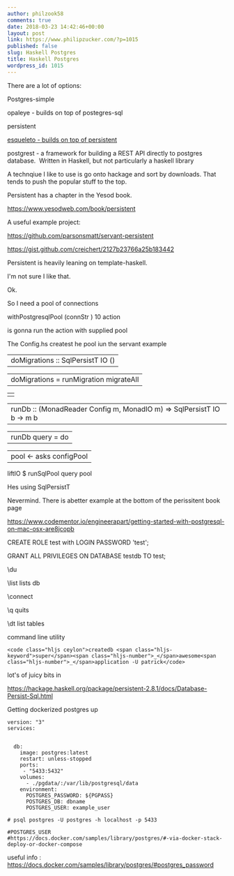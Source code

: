 ```yaml
---
author: philzook58
comments: true
date: 2018-03-23 14:42:46+00:00
layout: post
link: https://www.philipzucker.com/?p=1015
published: false
slug: Haskell Postgres
title: Haskell Postgres
wordpress_id: 1015
---
```


There are a lot of options:

Postgres-simple

opaleye - builds on top of postegres-sql

persistent

[esqueleto - builds on top of persistent](https://hackage.haskell.org/package/esqueleto)

postgrest - a framework for building a REST API directly to postgres database.  Written in Haskell, but not particularly a haskell library

A technqiue I like to use is go onto hackage and sort by downloads. That tends to push the popular stuff to the top.

Persistent has a chapter in the Yesod book.

https://www.yesodweb.com/book/persistent

A useful example project:

https://github.com/parsonsmatt/servant-persistent

https://gist.github.com/creichert/2127b23766a25b183442

Persistent is heavily leaning on template-haskell.

I'm not sure I like that.



Ok.

So I need a pool of connections

withPostgresqlPool (connStr ) 10 action

is gonna run the action with supplied pool

The Config.hs createst he pool iun the servant example
<table class="highlight tab-size js-file-line-container" data-tab-size="4" >
<tbody >
<tr >

<td id="LC31" class="blob-code blob-code-inner js-file-line" >doMigrations :: SqlPersistT IO ()
</td>
</tr>
</tbody>
</table>
<table class="highlight tab-size js-file-line-container" data-tab-size="4" >
<tbody >
<tr >

<td id="LC32" class="blob-code blob-code-inner js-file-line" >doMigrations = runMigration migrateAll
</td>
</tr>
</tbody>
</table>
<table class="highlight tab-size js-file-line-container" data-tab-size="4" >
<tbody >
<tr >

<td id="LC33" class="blob-code blob-code-inner js-file-line" >
</td>
</tr>
</tbody>
</table>
<table class="highlight tab-size js-file-line-container" data-tab-size="4" >
<tbody >
<tr >

<td id="LC34" class="blob-code blob-code-inner js-file-line" >runDb :: (MonadReader Config m, MonadIO m) => SqlPersistT IO b -> m b
</td>
</tr>
</tbody>
</table>
<table class="highlight tab-size js-file-line-container" data-tab-size="4" >
<tbody >
<tr >

<td id="LC35" class="blob-code blob-code-inner js-file-line" >runDb query = do
</td>
</tr>
</tbody>
</table>
<table class="highlight tab-size js-file-line-container" data-tab-size="4" >
<tbody >
<tr >

<td id="LC36" class="blob-code blob-code-inner js-file-line" >pool <- asks configPool
</td>
</tr>
</tbody>
</table>
liftIO $ runSqlPool query pool



Hes using SqlPersistT

Nevermind. There is abetter example at the bottom of the perissitent book page



https://www.codementor.io/engineerapart/getting-started-with-postgresql-on-mac-osx-are8jcopb

CREATE ROLE test with LOGIN PASSWORD 'test';

GRANT ALL PRIVILEGES ON DATABASE testdb TO test;

\du

\list lists db

\connect

\q quits

\dt list tables



command line utility

    
    <code class="hljs ceylon">createdb <span class="hljs-keyword">super</span><span class="hljs-number">_</span>awesome<span class="hljs-number">_</span>application -U patrick</code>




lot's of juicy bits in

https://hackage.haskell.org/package/persistent-2.8.1/docs/Database-Persist-Sql.html



Getting dockerized postgres up

    
    version: "3"
    services:
    
    
      db:
        image: postgres:latest
        restart: unless-stopped
        ports:
         - "5433:5432"
        volumes:
          - ./pgdata/:/var/lib/postgresql/data
        environment:
          POSTGRES_PASSWORD: ${PGPASS}
          POSTGRES_DB: dbname
          POSTGRES_USER: example_user
    
    # psql postgres -U postgres -h localhost -p 5433
    
    #POSTGRES_USER
    #https://docs.docker.com/samples/library/postgres/#-via-docker-stack-deploy-or-docker-compose


useful info : https://docs.docker.com/samples/library/postgres/#postgres_password




